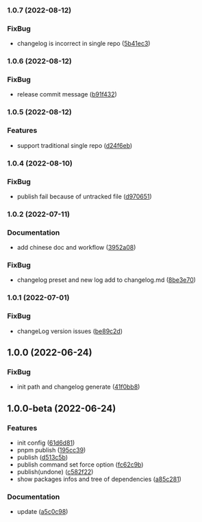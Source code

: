 ### 1.0.7 (2022-08-12)


### FixBug

* changelog is incorrect in single repo ([5b41ec3](https://github.com/Geocld/sparkee/commit/5b41ec3e048c97d350bb992f3aba97021f140831))

### 1.0.6 (2022-08-12)


### FixBug

* release commit message ([b91f432](https://github.com/Geocld/sparkee/commit/b91f432845c5c9dec4a52ef3f882740b26c5765b))

### 1.0.5 (2022-08-12)


### Features

* support traditional single repo ([d24f6eb](https://github.com/Geocld/sparkee/commit/d24f6ebb286aa7b6f41685f92ea46851bad54216))

### 1.0.4 (2022-08-10)


### FixBug

* publish fail because of untracked file ([d970651](https://github.com/Geocld/sparkee/commit/d9706512110f81e0f19bc931d1f8462d6bf48a87))

### 1.0.2 (2022-07-11)


### Documentation

* add chinese doc and workflow ([3952a08](https://github.com/Geocld/sparkee/commit/3952a08fa5af650715ac33c71714631bc61b2a5e))


### FixBug

* changelog preset and new log add to changelog.md ([8be3e70](https://github.com/Geocld/sparkee/commit/8be3e7069c468c002e04f901459406022da97e14))

### 1.0.1 (2022-07-01)


### FixBug

* changeLog version issues ([be89c2d](https://github.com/Geocld/sparkee/commit/be89c2d104c6d903fdf6adedb67c8cbfcd7a236f))

## 1.0.0 (2022-06-24)


### FixBug

* init path and changelog generate ([41f0bb8](https://github.com/Geocld/sparkee/commit/41f0bb8498287445457f30ad586e15efd2858789))

## 1.0.0-beta (2022-06-24)


### Features

* init config ([61d6d81](https://github.com/Geocld/sparkee/commit/61d6d81c4d49039e9c9804853d7844370da02b73))
* pnpm publish ([195cc39](https://github.com/Geocld/sparkee/commit/195cc3929883bdf939886caea267f235b3e63a7a))
* publish ([d513c5b](https://github.com/Geocld/sparkee/commit/d513c5b5442f4be34aea509b668dd102996386bc))
* publish command set force option ([fc62c9b](https://github.com/Geocld/sparkee/commit/fc62c9b19d27a6a408fcbdf3a59d5847aa3e61a5))
* publish(undone) ([c582f22](https://github.com/Geocld/sparkee/commit/c582f2211b9cdb38482a63986d82851df25e1f96))
* show packages infos and tree of dependencies ([a85c281](https://github.com/Geocld/sparkee/commit/a85c2819117055df08f21b4bfece7bf20f0f086b))


### Documentation

* update ([a5c0c98](https://github.com/Geocld/sparkee/commit/a5c0c9839b753227c0e7bada65659a57e542299b))

